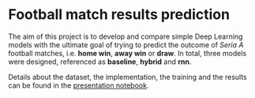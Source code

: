 # Football match results prediction

The aim of this project is to develop and compare simple Deep Learning models with the ultimate goal of trying to
predict the outcome of *Seria A* football matches, i.e. **home win**, **away win** or **draw**.
In total, three models were designed, referenced as **baseline**, **hybrid** and **rnn**.

Details about the dataset, the implementation, the training and the results can be found in
the [presentation notebook](presentation.ipynb).